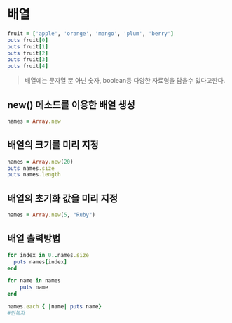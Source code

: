 # 배열

```ruby
fruit = ['apple', 'orange', 'mango', 'plum', 'berry']
puts fruit[0]
puts fruit[1]
puts fruit[2]
puts fruit[3]
puts fruit[4]
```



>   배열에는 문자열 뿐 아닌 숫자,  boolean등 다양한 자료형을 담을수 있다고한다.



## new() 메소드를 이용한 배열 생성

```ruby
names = Array.new
```



## 배열의 크기를 미리 지정

```ruby
names = Array.new(20)
puts names.size
puts names.length
```



## 배열의 초기화 값을 미리 지정

```ruby
names = Array.new(5, "Ruby")
```



## 배열 출력방법

```ruby
for index in 0..names.size
  puts names[index]
end

for name in names
	puts name
end

names.each { |name| puts name}
#반복자
```

